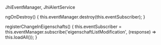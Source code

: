 JhiEventManager, JhiAlertService


ngOnDestroy() {
        this.eventManager.destroy(this.eventSubscriber);
    }

registerChangeInEigenschafts() {
	this.eventSubscriber = this.eventManager.subscribe('eigenschaftListModification', (response) => this.loadAll());
}